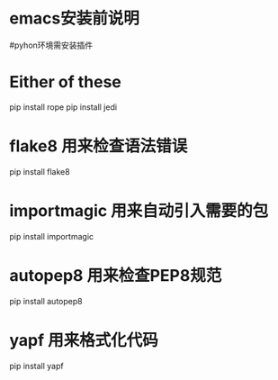 # emacs安装前说明

#pyhon环境需安装插件
# Either of these
pip install rope
pip install jedi
# flake8 用来检查语法错误
pip install flake8
# importmagic 用来自动引入需要的包
pip install importmagic
# autopep8 用来检查PEP8规范
pip install autopep8
# yapf 用来格式化代码
pip install yapf
